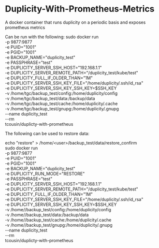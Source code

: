 # Duplicity-With-Prometheus-Metrics
A docker container that runs duplicity on a periodic basis and exposes prometheus metrics

Can be run with the following:
sudo docker run \
-p 9877:9877 \
-e PUID="1001" \
-e PGID="1001" \
-e BACKUP_NAME="duplicity_test" \
-e PASSPHRASE="test" \
-e DUPLICITY_SERVER_SSH_HOST="192.168.1.1" \
-e DUPLICITY_SERVER_REMOTE_PATH="/duplicity_test/kube/test" \
-e DUPLICITY_FULL_IF_OLDER_THAN="1M" \
-e DUPLICITY_SERVER_SSH_KEY_FILE="/home/duplicity/.ssh/id_rsa" \
-e DUPLICITY_SERVER_SSH_KEY_SSH_KEY=$SSH_KEY \
-v /home/tgc/backup_test/config:/home/duplicity/config \
-v /home/tgc/backup_test/data:/backup/data \
-v /home/tgc/backup_test/cache:/home/duplicity/.cache \
-v /home/tgc/backup_test/gnupg:/home/duplicity/.gnupg \
--name duplicity_test \
--rm \
tcousin/duplicty-with-prometheus


The following can be used to restore data:

echo "restore" > /home/\<user\>/backup_test/data/restore_confirm\
sudo docker run \
-p 9877:9877 \
-e PUID="1001" \
-e PGID="1001" \
-e BACKUP_NAME="duplicity_test" \
-e DUPLICITY_RUN_MODE="RESTORE" \
-e PASSPHRASE="test" \
-e DUPLICITY_SERVER_SSH_HOST="192.168.1.1" \
-e DUPLICITY_SERVER_REMOTE_PATH="/duplicity_test/kube/test" \
-e DUPLICITY_FULL_IF_OLDER_THAN="1M" \
-e DUPLICITY_SERVER_SSH_KEY_FILE="/home/duplicity/.ssh/id_rsa" \
-e DUPLICITY_SERVER_SSH_KEY_SSH_KEY=$SSH_KEY \
-v /home/<user>/backup_test/config:/home/duplicity/config \
-v /home/<user>/backup_test/data:/backup/data \
-v /home/<user>/backup_test/cache:/home/duplicity/.cache \
-v /home/<user>/backup_test/gnupg:/home/duplicity/.gnupg \
--name duplicity_test \
--rm \
tcousin/duplicty-with-prometheus
